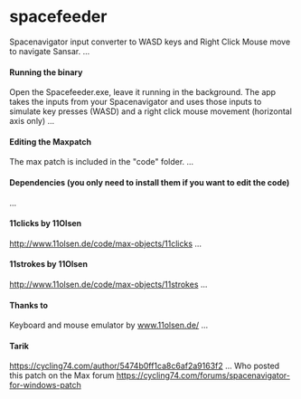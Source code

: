 # spacefeeder
Spacenavigator input converter to WASD keys and Right Click Mouse move to navigate Sansar.
...
#### Running the binary
Open the Spacefeeder.exe, leave it running in the background.
The app takes the inputs from your Spacenavigator and uses those inputs to
simulate key presses (WASD) and a right click mouse movement (horizontal axis only)
...
#### Editing the Maxpatch
The max patch is included in the "code" folder.
...
#### Dependencies (you only need to install them if you want to edit the code) 
...
#### 11clicks by 11Olsen
http://www.11olsen.de/code/max-objects/11clicks
...
#### 11strokes by 11Olsen
http://www.11olsen.de/code/max-objects/11strokes
...

#### Thanks to 
Keyboard and mouse emulator by www.11olsen.de/
...
#### Tarik 
https://cycling74.com/author/5474b0ff1ca8c6af2a9163f2
...
Who posted this patch on the Max forum
https://cycling74.com/forums/spacenavigator-for-windows-patch

